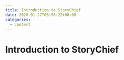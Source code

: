 ```yaml
---
title: Introduction to StoryChief
date: 2020-01-27T05:58:22+00:00
categories:
  - content
---
```


# Introduction to StoryChief